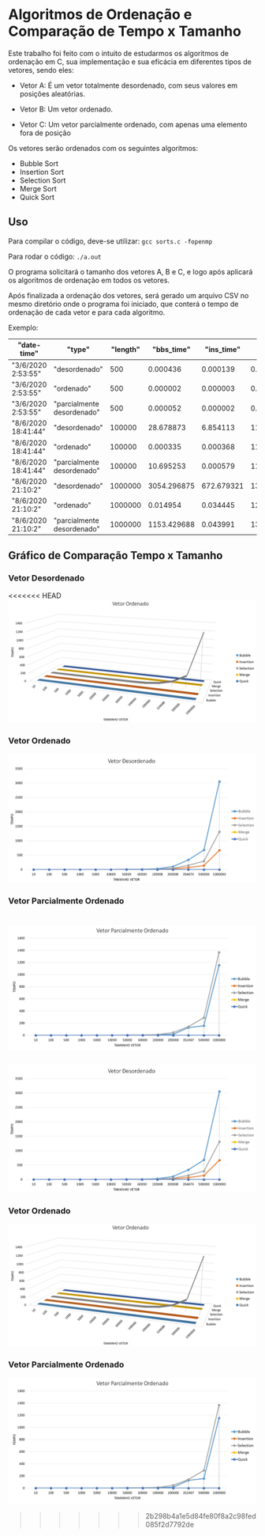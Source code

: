 # Algoritmos de Ordenação e Comparação de Tempo x Tamanho

Este trabalho foi feito com o intuito de estudarmos os algoritmos de ordenação em C, sua implementação e sua eficácia em diferentes tipos de vetores, sendo eles:

- Vetor A:
É um vetor totalmente desordenado, com seus valores em posições aleatórias.

- Vetor B:
Um vetor ordenado.

- Vetor C:
Um vetor parcialmente ordenado, com apenas uma elemento fora de posição

Os vetores serão ordenados com os seguintes algoritmos:

- Bubble Sort
- Insertion Sort
- Selection Sort
- Merge Sort
- Quick Sort

## Uso
Para compilar o código, deve-se utilizar: `gcc sorts.c -fopenmp`

Para rodar o código: `./a.out`

O programa solicitará o tamanho dos vetores A, B e C, e logo após aplicará os algoritmos de ordenação em todos os vetores.

Após finalizada a ordenação dos vetores, será gerado um arquivo CSV no mesmo diretório onde o programa foi iniciado, que conterá o tempo de ordenação de cada vetor e para cada algoritmo.

Exemplo:


| "date\-time"        | "type"                     | "length" | "bbs\_time"  | "ins\_time" | "sel\_time"  | "mer\_time" | "qui\_time" |
|---------------------|----------------------------|----------|--------------|-------------|--------------|-------------|-------------|
| "3/6/2020 2:53:55"  | "desordenado"              | 500      | 0\.000436    | 0\.000139   | 0\.000309    | 0\.000097   | 0\.000041   |
| "3/6/2020 2:53:55"  | "ordenado"                 | 500      | 0\.000002    | 0\.000003   | 0\.000336    | 0\.000039   | 0\.000011   |
| "3/6/2020 2:53:55"  | "parcialmente desordenado" | 500      | 0\.000052    | 0\.000002   | 0\.000288    | 0\.000037   | 0\.000011   |
| "8/6/2020 18:41:44" | "desordenado"              | 100000   | 28\.678873   | 6\.854113   | 11\.963376   | 0\.023493   | 0\.014309   |
| "8/6/2020 18:41:44" | "ordenado"                 | 100000   | 0\.000335    | 0\.000368   | 11\.940102   | 0\.015745   | 0\.004897   |
| "8/6/2020 18:41:44" | "parcialmente desordenado" | 100000   | 10\.695253   | 0\.000579   | 11\.924920   | 0\.014523   | 0\.004739   |
| "8/6/2020 21:10:2"  | "desordenado"              | 1000000  | 3054\.296875 | 672\.679321 | 1310\.838501 | 0\.384207   | 0\.154016   |
| "8/6/2020 21:10:2"  | "ordenado"                 | 1000000  | 0\.014954    | 0\.034445   | 1299\.039307 | 0\.191146   | 0\.061240   |
| "8/6/2020 21:10:2"  | "parcialmente desordenado" | 1000000  | 1153\.429688 | 0\.043991   | 1367\.561523 | 0\.203336   | 0\.072653   |


## Gráfico de Comparação Tempo x Tamanho

### Vetor Desordenado

<<<<<<< HEAD
![chart](./ordenado.jpg)

### Vetor Ordenado

![chart](./desordenado.jpg)

### Vetor Parcialmente Ordenado

![chart](./parcialmente_ordenado.jpg)
=======
![chart](./desordenado.jpg)

### Vetor Ordenado

![chart](./ordenado.jpg)

### Vetor Parcialmente Ordenado

![chart](./parcialmente_ordenado.jpg)
>>>>>>> 2b298b4a1e5d84fe80f8a2c98fed085f2d7792de
